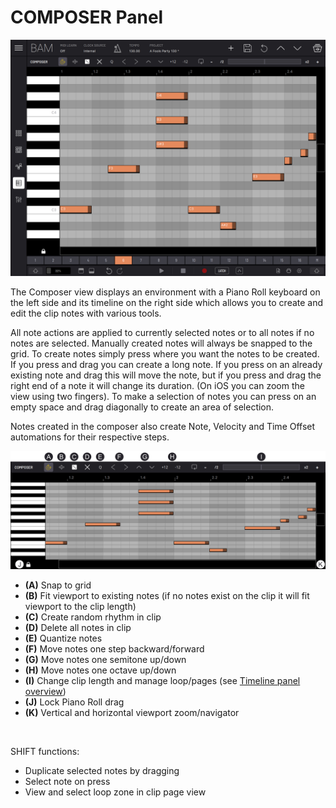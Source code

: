 # COMPOSER Panel

<img src="/bam/images/composer/bam-beat-maker-composer-panel.png" width="1000" alt="BAM Composer panel overview" />

<br>

The Composer view displays an environment with a Piano Roll keyboard on
the left side and its timeline on the right side which allows you to
create and edit the clip notes with various tools.

All note actions are applied to currently selected notes or to all notes
if no notes are selected. Manually created notes will always be snapped
to the grid. To create notes simply press where you want the notes to be
created. If you press and drag you can create a long note. If you press
on an already existing note and drag this will move the note, but if you
press and drag the right end of a note it will change its duration. (On iOS
you can zoom the view using two fingers). To make a selection of notes
you can press on an empty space and drag diagonally to create an area of
selection.

Notes created in the composer also create Note, Velocity and Time Offset automations for their respective steps.

<img src="/bam/images/composer/bam-beat-maker-composer-panel-overview.png" width="1000" alt="BAM Composer panel overview" />

<br>

- **(A)** Snap to grid
- **(B)** Fit viewport to existing notes (if no notes exist on the clip it will fit viewport to the clip length)
- **(C)** Create random rhythm in clip
- **(D)** Delete all notes in clip
- **(E)** Quantize notes
- **(F)** Move notes one step backward/forward
- **(G)** Move notes one semitone up/down
- **(H)** Move notes one octave up/down
- **(I)** Change clip length and manage loop/pages (see [Timeline panel overview](timeline))
- **(J)** Lock Piano Roll drag
- **(K)** Vertical and horizontal viewport zoom/navigator

<br>

SHIFT functions:
- Duplicate selected notes by dragging
- Select note on press
- View and select loop zone in clip page view